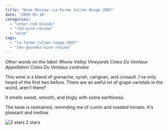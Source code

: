 ```yaml
---
title: "Wine Review--La Ferme Julien Rouge 2007"
date: "2009-03-16"
categories:
  - "other-red-blends"
  - "red-wine-review"
  - "wine"
tags:
  - "la-ferme-julien-rouge-2007"
  - "the-gourmez-wine-review"
---
```


_Other words on the label: Rhone Valley Vineyards_ _Cotes Du Ventaux_ _Appellation Cotes Du Ventaux controlee_

This wine is a blend of grenache, syrah, carignan, and cinsault. I've only heard of the first two before. There are an awful lot of grape varietals in the world, aren't there?

It smells sweet, smooth, and tingly with some earthiness.

The taste is restrained, reminding me of cumin and roasted tomato. It's pleasant and mellow.




<div class="caption">

![2 stars](http://www.rebeccagomezfarrell.com/wp-content/uploads/2009/02/rating_chicken11.gif "rating_chicken11") 2 stars</div>

